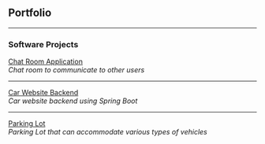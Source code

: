 ## Portfolio

---

### Software Projects

[Chat Room Application](/chat_room_app)<br>
<i>Chat room to communicate to other users</i>

---
[Car Website Backend](/car_website)<br>
<i>Car website backend using Spring Boot</i>

---
[Parking Lot](/parking_lot)<br>
<i>Parking Lot that can accommodate various types of vehicles</i>

